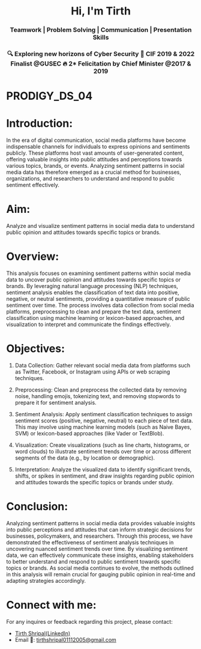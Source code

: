 <h1 align="center">Hi, I'm Tirth</h1>
<h3 align="center">Teamwork | Problem Solving | Communication | Presentation Skills</h3>
<h3 align="center">🔍 Exploring new horizons of Cyber Security
🌟 CIF 2019 & 2022 Finalist @GUSEC
🔥 2* Felicitation by Chief Minister @2017 & 2019</h3>

# PRODIGY_DS_04
# Introduction:
In the era of digital communication, social media platforms have become indispensable channels for individuals to express opinions and sentiments publicly. These platforms host vast amounts of user-generated content, offering valuable insights into public attitudes and perceptions towards various topics, brands, or events. Analyzing sentiment patterns in social media data has therefore emerged as a crucial method for businesses, organizations, and researchers to understand and respond to public sentiment effectively.
# Aim:
Analyze and visualize sentiment patterns in social media data to understand public opinion and attitudes towards specific topics or brands.
# Overview:
This analysis focuses on examining sentiment patterns within social media data to uncover public opinion and attitudes towards specific topics or brands. By leveraging natural language processing (NLP) techniques, sentiment analysis enables the classification of text data into positive, negative, or neutral sentiments, providing a quantitative measure of public sentiment over time. The process involves data collection from social media platforms, preprocessing to clean and prepare the text data, sentiment classification using machine learning or lexicon-based approaches, and visualization to interpret and communicate the findings effectively.
# Objectives:
1) Data Collection: Gather relevant social media data from platforms such as Twitter, Facebook, or Instagram using APIs or web scraping techniques.

2) Preprocessing: Clean and preprocess the collected data by removing noise, handling emojis, tokenizing text, and removing stopwords to prepare it for sentiment analysis.

3) Sentiment Analysis: Apply sentiment classification techniques to assign sentiment scores (positive, negative, neutral) to each piece of text data. This may involve using machine learning models (such as Naive Bayes, SVM) or lexicon-based approaches (like Vader or TextBlob).

4) Visualization: Create visualizations (such as line charts, histograms, or word clouds) to illustrate sentiment trends over time or across different segments of the data (e.g., by location or demographic).

5) Interpretation: Analyze the visualized data to identify significant trends, shifts, or spikes in sentiment, and draw insights regarding public opinion and attitudes towards the specific topics or brands under study.
# Conclusion:
Analyzing sentiment patterns in social media data provides valuable insights into public perceptions and attitudes that can inform strategic decisions for businesses, policymakers, and researchers. Through this process, we have demonstrated the effectiveness of sentiment analysis techniques in uncovering nuanced sentiment trends over time. By visualizing sentiment data, we can effectively communicate these insights, enabling stakeholders to better understand and respond to public sentiment towards specific topics or brands. As social media continues to evolve, the methods outlined in this analysis will remain crucial for gauging public opinion in real-time and adapting strategies accordingly.
# Connect with me:
For any inquires or feedback regarding this project, please contact:
- <a href="www.linkedin.com/in/tirth-shripal-8204bb285">Tirth Shripal(LinkedIn)</a>
- Email 📧: tirthshripal01112005@gmail.com

